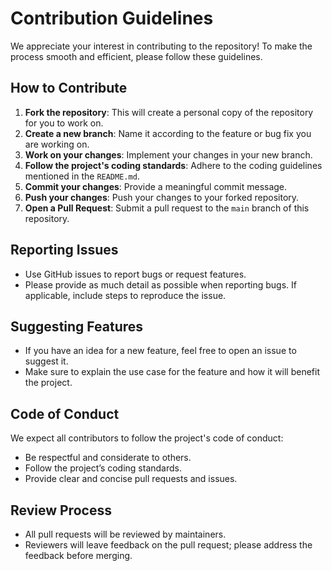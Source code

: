 # Contribution Guidelines

We appreciate your interest in contributing to the repository! To make the process smooth and efficient, please follow these guidelines.

## How to Contribute

1. **Fork the repository**: This will create a personal copy of the repository for you to work on.
2. **Create a new branch**: Name it according to the feature or bug fix you are working on.
3. **Work on your changes**: Implement your changes in your new branch.
4. **Follow the project's coding standards**: Adhere to the coding guidelines mentioned in the `README.md`.
5. **Commit your changes**: Provide a meaningful commit message.
6. **Push your changes**: Push your changes to your forked repository.
7. **Open a Pull Request**: Submit a pull request to the `main` branch of this repository.

## Reporting Issues

- Use GitHub issues to report bugs or request features.
- Please provide as much detail as possible when reporting bugs. If applicable, include steps to reproduce the issue.

## Suggesting Features

- If you have an idea for a new feature, feel free to open an issue to suggest it.
- Make sure to explain the use case for the feature and how it will benefit the project.

## Code of Conduct

We expect all contributors to follow the project's code of conduct:
- Be respectful and considerate to others.
- Follow the project’s coding standards.
- Provide clear and concise pull requests and issues.

## Review Process

- All pull requests will be reviewed by maintainers.
- Reviewers will leave feedback on the pull request; please address the feedback before merging.

